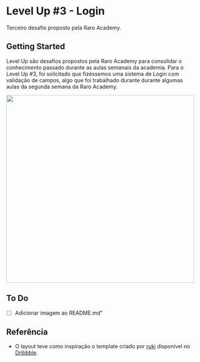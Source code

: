 # Level Up #3 - Login

Terceiro desafio proposto pela Raro Academy.

## Getting Started

Level Up são desafios propostos pela Raro Academy para consolidar o conhecimento passado durante as aulas semanais da academia. Para o Level Up #3, foi solicitado que fizéssemos uma sistema de Login com validação de campos, algo que foi trabalhado durante durante algumas aulas da segunda semana da Raro Academy.

<img src="./assets/img/" height="500" />

## To Do
- [ ] Adicionar imagem ao README.md"



## Referência

- O layout teve como inspiração o template criado por [ruki](https://dribbble.com/weizhi) disponível no [Dribbble](https://dribbble.com/shots/2695917-Weather-Login-App/attachments/2695917-Weather-Login-App?mode=media).
